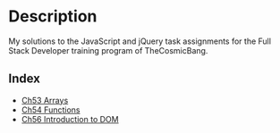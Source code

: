 # Description
My solutions to the JavaScript and jQuery task assignments for the Full Stack Developer training program of TheCosmicBang.

## Index
- [Ch53 Arrays](ch93-arrays/index.html)
- [Ch54 Functions](ch54-functions/index.html)
- [Ch56 Introduction to DOM](ch56-introduction-to-dom/index.html)
